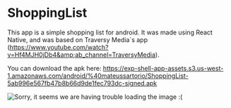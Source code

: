 # ShoppingList
This app is a simple shopping list for android. It was made using React Native, and was based on Traversy Media`s app (https://www.youtube.com/watch?v=Hf4MJH0jDb4&amp;ab_channel=TraversyMedia).

You can download the apk here: https://exp-shell-app-assets.s3.us-west-1.amazonaws.com/android/%40mateussartorio/ShoppingList-5ab996e567fb47b8b66d9de1fec793dc-signed.apk

<img src="https://user-images.githubusercontent.com/69646100/123479031-b3220180-d5d6-11eb-85b8-60431fff461e.png" alt="Sorry, it seems we are having trouble loading the image :(" widht="100">
